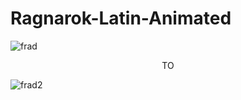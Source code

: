 ﻿# Ragnarok-Latin-Animated
![frad](https://user-images.githubusercontent.com/106148740/192110716-5058e90b-9364-4cde-a8d1-62a437085d65.jpg)

<div align='center'>TO</div>
<p align='center'> </p>

![frad2](https://user-images.githubusercontent.com/106148740/192110814-c512f7ef-387b-4027-8b17-77ea152fca5a.jpg)
